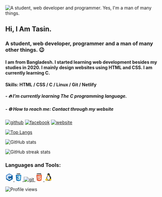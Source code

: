 ![A student, web developer and programmer. Yes, I'm a man of many things.](https://arturssmirnovs.github.io/github-profile-readme-generator/images/banner.png)


## Hi, I Am Tasin.
### A student, web developer, programmer and a man of many other things. 😉

#### I am from Bangladesh. I started learning web development besides my studies in 2020. I mainly design websites using HTML and CSS. I am currently learning C.  

#### Skills: HTML / CSS / C / Linux / Git / Netlify

##### - 🔥 I’m currently learning The C programming language. 
##### - 🌐 How to reach me: Contact through my website  


[<img src='https://cdn.jsdelivr.net/npm/simple-icons@3.0.1/icons/github.svg' alt='github' height='30'>](https://github.com/tasinhaque)  [<img src='https://cdn.jsdelivr.net/npm/simple-icons@3.0.1/icons/facebook.svg' alt='facebook' height='30'>](https://www.facebook.com/tasin65)  [<img src='https://cdn.jsdelivr.net/npm/simple-icons@3.0.1/icons/icloud.svg' alt='website' height='30'>](http://tasinhaque.netlify.app)  

[![Top Langs](https://github-readme-stats.vercel.app/api/top-langs/?username=tasinhaque)](https://github.com/anuraghazra/github-readme-stats)

![GitHub stats](https://github-readme-stats.vercel.app/api?username=tasinhaque&show_icons=true)  

![GitHub streak stats](https://github-readme-streak-stats.herokuapp.com/?user=tasinhaque)  
  

<h3 align="left">Languages and Tools:</h3>

<p align="left"> <a href="https://www.cprogramming.com/" target="_blank" rel="noreferrer"> <img src="https://raw.githubusercontent.com/devicons/devicon/master/icons/c/c-original.svg" alt="c" width="25" height="25"/> </a> <a href="https://www.w3schools.com/css/" target="_blank" rel="noreferrer"> <img src="https://raw.githubusercontent.com/devicons/devicon/master/icons/css3/css3-original-wordmark.svg" alt="css3" width="25" height="25"/> </a> <a href="https://git-scm.com/" target="_blank" rel="noreferrer"> <img src="https://www.vectorlogo.zone/logos/git-scm/git-scm-icon.svg" alt="git" width="25" height="25"/> </a> <a href="https://www.w3.org/html/" target="_blank" rel="noreferrer"> <img src="https://raw.githubusercontent.com/devicons/devicon/master/icons/html5/html5-original-wordmark.svg" alt="html5" width="25" height="25"/> </a> <a href="https://www.linux.org/" target="_blank" rel="noreferrer"> <img src="https://raw.githubusercontent.com/devicons/devicon/master/icons/linux/linux-original.svg" alt="linux" width="25" height="25"/> </a> </p>

![Profile views](https://gpvc.arturio.dev/tasinhaque)
